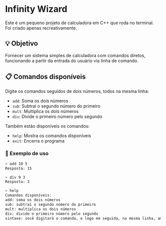 # Infinity Wizard

Este é um pequeno projeto de calculadora em C++ que roda no terminal. Foi criado apenas recreativamente.

## 💡 Objetivo

Fornecer um sistema simples de calculadora com comandos diretos, funcionando a partir da entrada do usuário via linha de comando.

## 📋 Comandos disponíveis

Digite os comandos seguidos de dois números, todos na mesma linha:

- `add`: Soma os dois números  
- `sub`: Subtrai o segundo número do primeiro  
- `mult`: Multiplica os dois números  
- `div`: Divide o primeiro número pelo segundo

Também estão disponíveis os comandos:

- `help`: Mostra os comandos disponíveis  
- `exit`: Encerra o programa

### 🧪 Exemplo de uso

```bash
> add 10 5
Resposta: 15

> div 9 3
Resposta: 3

> help
Comandos disponíveis:
add: soma os dois números
sub: subtrai o segundo número do primeiro
mult: multiplica os dois números
div: divide o primeiro número pelo segundo
sintaxe: você digitará o comando, e logo em seguida, na mesma linha, ambos os números
